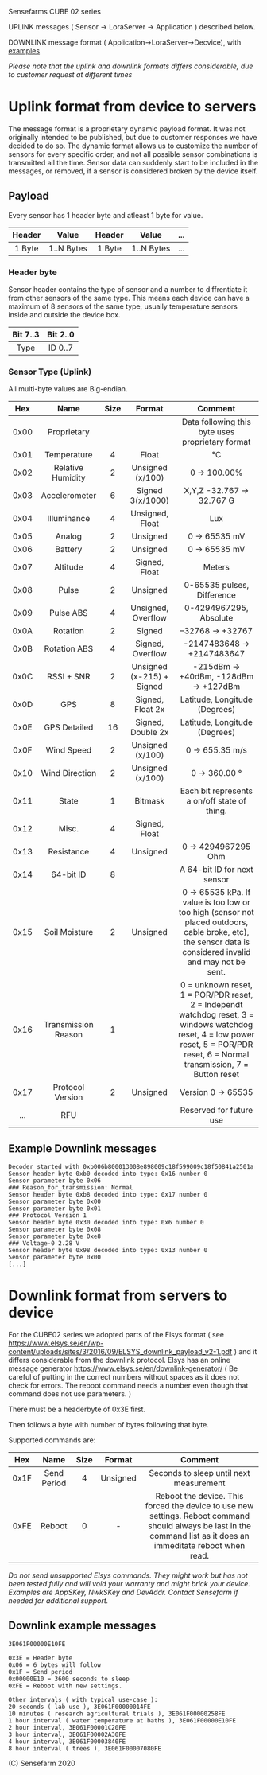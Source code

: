 Sensefarms CUBE 02 series 

UPLINK messages ( Sensor -> LoraServer -> Application ) described below.

DOWNLINK message format ( Application->LoraServer->Decvice), with [examples](#downlink-example-messages)

_Please note that the uplink and downlink formats differs considerable, due to customer request at different times_

# Uplink format from device to servers
The message format is a proprietary dynamic payload format. It was not originally intended to be published, but due to customer responses we have decided to do so.
The dynamic format allows us to customize the number of sensors for every specific order, and not all possible sensor combinations is transmitted all the time. Sensor data can suddenly start to be included in the messages, or removed, if a sensor is considered broken by the device itself.

## Payload

Every sensor has 1 header byte and atleast 1 byte for value.

| Header  | Value      | Header | Value | ... |
| :-----: | :--------: | :--------: | :--------: | :--------: |
| 1 Byte  | 1..N Bytes | 1 Byte | 1..N Bytes | ... |


### Header byte
Sensor header contains the type of sensor and a number to diffrentiate it from other sensors of the same type. This means each device can have a maximum of 8 sensors of the same type, usually temperature sensors inside and outside the device box.

| Bit 7..3 | Bit 2..0   |
| :------: | :--------: |
| Type     | ID 0..7    |


### Sensor Type (Uplink)
All multi-byte values are Big-endian.

| Hex  | Name               | Size | Format              | Comment                   |
| :---:| :---:              |:---: | :---:               | :---:                     |
| 0x00 | Proprietary        |      |                     | Data following this byte uses proprietary format |
| 0x01 | Temperature        | 4    | Float               |  &deg;C |
| 0x02 | Relative Humidity  | 2    | Unsigned (x/100)    | 0 -> 100.00%               |
| 0x03 | Accelerometer      | 6    | Signed 3(x/1000)    | X,Y,Z -32.767 -> 32.767 G |  
| 0x04 | Illuminance        | 4    | Unsigned, Float     | Lux                       |
| 0x05 | Analog             | 2    | Unsigned            | 0 -> 65535 mV             |
| 0x06 | Battery            | 2    | Unsigned            | 0 -> 65535 mV             |
| 0x07 | Altitude           | 4    | Signed, Float       | Meters                    |
| 0x08 | Pulse              | 2    | Unsigned            | 0-65535 pulses, Difference        |
| 0x09 | Pulse ABS          | 4    | Unsigned, Overflow  | 0-4294967295, Absolute  |
| 0x0A | Rotation           | 2    | Signed              |  –32768 -> +32767         |
| 0x0B | Rotation ABS       | 4    | Signed, Overflow    | -2147483648 -> +2147483647 |
| 0x0C | RSSI + SNR         | 2    | Unsigned (x-215) +  Signed | -215dBm -> +40dBm, -128dBm -> +127dBm |
| 0x0D | GPS                | 8    | Signed, Float 2x    | Latitude, Longitude (Degrees) |
| 0x0E | GPS Detailed       | 16   | Signed, Double 2x   | Latitude, Longitude (Degrees) |
| 0x0F | Wind Speed         | 2    | Unsigned (x/100)    | 0 -> 655.35 m/s |
| 0x10 | Wind Direction     | 2    | Unsigned (x/100)    | 0 -> 360.00 &deg; |
| 0x11 | State              | 1    | Bitmask             | Each bit represents a on/off state of thing. |
| 0x12 | Misc.              | 4    | Signed, Float       |                           |
| 0x13 | Resistance         | 4    | Unsigned            | 0 -> 4294967295 Ohm       |
| 0x14 | 64-bit ID          | 8    |                     | A 64-bit ID for next sensor |
| 0x15 | Soil Moisture      | 2    | Unsigned            | 0 -> 65535 kPa. If value is too low or too high (sensor not placed outdoors, cable broke, etc), the sensor data is considered invalid and may not be sent.| 
| 0x16 | Transmission Reason | 1   |                     | 0 = unknown reset, 1 = POR/PDR reset, 2 = Independt watchdog reset, 3 = windows watchdog reset, 4 = low power reset, 5 = POR/PDR reset, 6 = Normal transmission, 7 = Button reset |
| 0x17 | Protocol Version   | 2    | Unsigned            | Version 0 -> 65535 |
| ...  | RFU                |      |                     | Reserved for future use   |

## Example Downlink messages
```
Decoder started with 0xb006b800013008e898009c18f599009c18f50841a2501a
Sensor header byte 0xb0 decoded into type: 0x16 number 0
Sensor parameter byte 0x06
### Reason_for_transmission: Normal 
Sensor header byte 0xb8 decoded into type: 0x17 number 0
Sensor parameter byte 0x00
Sensor parameter byte 0x01
### Protocol Version 1 
Sensor header byte 0x30 decoded into type: 0x6 number 0
Sensor parameter byte 0x08
Sensor parameter byte 0xe8
### Voltage-0 2.28 V 
Sensor header byte 0x98 decoded into type: 0x13 number 0
Sensor parameter byte 0x00
[...]
```

# Downlink format from servers to device
For the CUBE02 series we adopted parts of the Elsys format ( see https://www.elsys.se/en/wp-content/uploads/sites/3/2016/09/ELSYS_downlink_payload_v2-1.pdf ) and it differs considerable from the downlink protocol. 
Elsys has an online message generator
https://www.elsys.se/en/downlink-generator/ ( Be careful of putting in the correct numbers without spaces as it does not check for errors. The reboot command needs a number even though that command does not use parameters. )

There must be a headerbyte of 0x3E first.

Then follows a byte with number of bytes following that byte. 

Supported commands are:

| Hex  | Name               | Size | Format              | Comment                   |
| :---:| :---:              |:---: | :---:               | :---:                     |
| 0x1F | Send Period        | 4    | Unsigned            | Seconds to sleep until next measurement |
| 0xFE | Reboot             | 0    | -                   | Reboot the device. This forced the device to use new settings. Reboot command should always be last in the command list as it does an immeditate reboot when read. |

_Do not send unsupported Elsys commands. They might work but has not been tested fully and will void your warranty and might brick your device. Examples are AppSKey, NwkSKey and DevAddr. Contact Sensefarm if needed for additional support._

## Downlink example messages
```
3E061F00000E10FE 

0x3E = Header byte
0x06 = 6 bytes will follow
0x1F = Send period
0x00000E10 = 3600 seconds to sleep
0xFE = Reboot with new settings.

Other intervals ( with typical use-case ):
20 seconds ( lab use ), 3E061F00000014FE
10 minutes ( research agricultural trials ), 3E061F00000258FE
1 hour interval ( water temperature at baths ), 3E061F00000E10FE 
2 hour interval, 3E061F00001C20FE
3 hour interval, 3E061F00002A30FE
4 hour interval, 3E061F00003840FE
8 hour interval ( trees ), 3E061F00007080FE

```

(C) Sensefarm 2020
